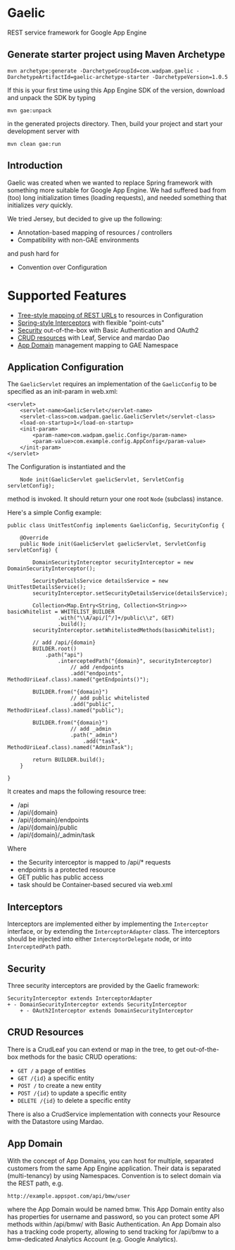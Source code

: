 Gaelic
======

REST service framework for Google App Engine

Generate starter project using Maven Archetype
----------------------------------------------
    
    mvn archetype:generate -DarchetypeGroupId=com.wadpam.gaelic -DarchetypeArtifactId=gaelic-archetype-starter -DarchetypeVersion=1.0.5
    
If this is your first time using this App Engine SDK of the version, download and unpack the SDK by typing
    
    mvn gae:unpack
    
in the generated projects directory. Then, build your project and start your development server with
    
    mvn clean gae:run
    
Introduction
------------

Gaelic was created when we wanted to replace Spring framework with something
more suitable for Google App Engine. We had suffered bad from (too) long initialization
times (loading requests), and needed something that initializes _very_ quickly.

We tried Jersey, but decided to give up the following:
* Annotation-based mapping of resources / controllers
* Compatibility with non-GAE environments

and push hard for
* Convention over Configuration

Supported Features
==================
* [Tree-style mapping of REST URLs](#application-configuration) to resources in Configuration
* [Spring-style Interceptors](#interceptors) with flexible "point-cuts"
* [Security](#security) out-of-the-box with Basic Authentication and OAuth2
* [CRUD resources](#crud-resources) with Leaf, Service and mardao Dao
* [App Domain](#app-domain) management mapping to GAE Namespace

Application Configuration
-------------------------
The `GaelicServlet` requires an implementation of the `GaelicConfig` to be specified
as an init-param in web.xml:
    
    <servlet>
        <servlet-name>GaelicServlet</servlet-name>
        <servlet-class>com.wadpam.gaelic.GaelicServlet</servlet-class>
        <load-on-startup>1</load-on-startup>
        <init-param> 
            <param-name>com.wadpam.gaelic.Config</param-name> 
            <param-value>com.example.config.AppConfig</param-value> 
        </init-param> 
    </servlet>
    
The Configuration is instantiated and the 
    
        Node init(GaelicServlet gaelicServlet, ServletConfig servletConfig);
        
method is invoked. It should return your one root `Node` (subclass) instance.

Here's a simple Config example:
    
    public class UnitTestConfig implements GaelicConfig, SecurityConfig {

        @Override
        public Node init(GaelicServlet gaelicServlet, ServletConfig servletConfig) {

            DomainSecurityInterceptor securityInterceptor = new DomainSecurityInterceptor();

            SecurityDetailsService detailsService = new UnitTestDetailsService();
            securityInterceptor.setSecurityDetailsService(detailsService);

            Collection<Map.Entry<String, Collection<String>>> basicWhitelist = WHITELIST_BUILDER
                    .with("\\A/api/[^/]+/public\\z", GET)
                    .build();
            securityInterceptor.setWhitelistedMethods(basicWhitelist);

            // add /api/{domain}
            BUILDER.root()
                .path("api")
                    .interceptedPath("{domain}", securityInterceptor)
                        // add /endpoints
                        .add("endpoints", MethodUriLeaf.class).named("getEndpoints()");

            BUILDER.from("{domain}")
                        // add public whitelisted
                        .add("public", MethodUriLeaf.class).named("public");

            BUILDER.from("{domain}")
                        // add _admin
                        .path("_admin")
                            .add("task", MethodUriLeaf.class).named("AdminTask");

            return BUILDER.build();
        }

    }
    
It creates and maps the following resource tree:

* /api
* /api/{domain}
* /api/{domain}/endpoints
* /api/{domain}/public
* /api/{domain}/_admin/task

Where
* the Security interceptor is mapped to /api/* requests
* endpoints is a protected resource
* GET public has public access
* task should be Container-based secured via web.xml

Interceptors
------------
Interceptors are implemented either by implementing the `Interceptor` interface,
or by extending the `InterceptorAdapter` class.
The interceptors should be injected into either `InterceptorDelegate` node,
or into `InterceptedPath` path.

Security
------------
Three security interceptors are provided by the Gaelic framework:
    
    SecurityInterceptor extends InterceptorAdapter
    + - DomainSecurityInterceptor extends SecurityInterceptor
        + - OAuth2Interceptor extends DomainSecurityInterceptor
        
CRUD Resources
---------------
There is a CrudLeaf you can extend or map in the tree, to get out-of-the-box
methods for the basic CRUD operations:
* `GET /` a page of entities
* `GET /{id}` a specific entity
* `POST /` to create a new entity
* `POST /{id}` to update a specific entity
* `DELETE /{id}` to delete a specific entity

There is also a CrudService implementation with connects your Resource with the
Datastore using Mardao.

App Domain
---------------
With the concept of App Domains, you can host for multiple, separated customers
from the same App Engine application. Their data is separated (multi-tenancy) by
using Namespaces. Convention is to select domain via the REST path, e.g.

    http://example.appspot.com/api/bmw/user
    
where the App Domain would be named bmw. This App Domain entity also has properties
for username and password, so you can protect some API methods within /api/bmw/ with
Basic Authentication.
An App Domain also has a tracking code property, allowing to send tracking for /api/bmw
to a bmw-dedicated Analytics Account (e.g. Google Analytics).

